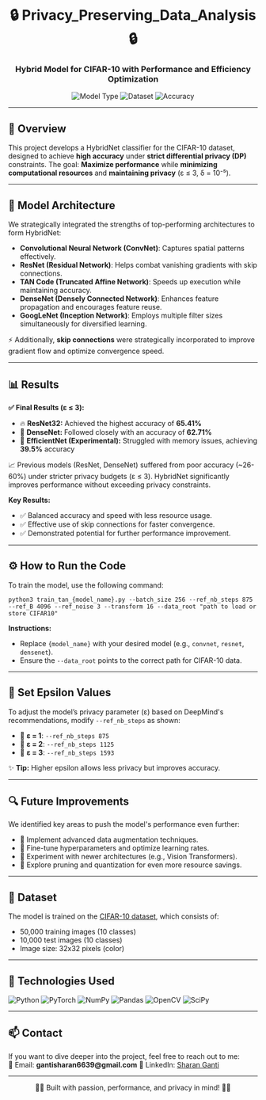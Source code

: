 <h1 align="center">🔒 Privacy_Preserving_Data_Analysis 🔒</h1>
<h3 align="center">Hybrid Model for CIFAR-10 with Performance and Efficiency Optimization</h3>

<p align="center">
  <img src="https://img.shields.io/badge/Model-Hybrid-blue?style=for-the-badge" alt="Model Type" />
  <img src="https://img.shields.io/badge/Dataset-CIFAR--10-orange?style=for-the-badge" alt="Dataset" />
  <img src="https://img.shields.io/badge/Accuracy-68%25-green?style=for-the-badge" alt="Accuracy" />
</p>

---

<h2>📌 Overview</h2>

<p>
  This project develops a HybridNet classifier for the CIFAR-10 dataset, designed to achieve <b>high accuracy</b> under <b>strict differential privacy (DP)</b> constraints.  
  The goal: <b>Maximize performance</b> while <b>minimizing computational resources</b> and <b>maintaining privacy</b> (ε ≤ 3, δ = 10⁻⁵).  
</p>

---

<h2>🚀 Model Architecture</h2>

<p>We strategically integrated the strengths of top-performing architectures to form HybridNet:</p>

<ul>
  <li><b>Convolutional Neural Network (ConvNet)</b>: Captures spatial patterns effectively.</li>
  <li><b>ResNet (Residual Network)</b>: Helps combat vanishing gradients with skip connections.</li>
  <li><b>TAN Code (Truncated Affine Network)</b>: Speeds up execution while maintaining accuracy.</li>
  <li><b>DenseNet (Densely Connected Network)</b>: Enhances feature propagation and encourages feature reuse.</li>
  <li><b>GoogLeNet (Inception Network)</b>: Employs multiple filter sizes simultaneously for diversified learning.</li>
</ul>

<p>⚡️ Additionally, <b>skip connections</b> were strategically incorporated to improve gradient flow and optimize convergence speed.</p>

---

<h2>📊 Results</h2>

<p><b>✅ Final Results (ε ≤ 3):</b></p>

<ul>
  <li>🔥 <b>ResNet32:</b> Achieved the highest accuracy of <b>65.41%</b></li>
  <li>🚀 <b>DenseNet:</b> Followed closely with an accuracy of <b>62.71%</b></li>
  <li>🔧 <b>EfficientNet (Experimental):</b> Struggled with memory issues, achieving <b>39.5%</b> accuracy</li>
</ul>

<p>📈 Previous models (ResNet, DenseNet) suffered from poor accuracy (~26-60%) under stricter privacy budgets (ε ≤ 3). HybridNet significantly improves performance without exceeding privacy constraints.</p>


<p><b>Key Results:</b></p>
<ul>
  <li>✅ Balanced accuracy and speed with less resource usage.</li>
  <li>✅ Effective use of skip connections for faster convergence.</li>
  <li>✅ Demonstrated potential for further performance improvement.</li>
</ul>

---

<h2>⚙️ How to Run the Code</h2>

<p>To train the model, use the following command:</p>

<pre><code>python3 train_tan_{model_name}.py --batch_size 256 --ref_nb_steps 875 --ref_B 4096 --ref_noise 3 --transform 16 --data_root "path to load or store CIFAR10"</code></pre>

<p><b>Instructions:</b></p>
<ul>
  <li>Replace <code>{model_name}</code> with your desired model (e.g., <code>convnet</code>, <code>resnet</code>, <code>densenet</code>).</li>
  <li>Ensure the <code>--data_root</code> points to the correct path for CIFAR-10 data.</li>
</ul>

---

<h2>🔧 Set Epsilon Values</h2>

<p>To adjust the model’s privacy parameter (ε) based on DeepMind's recommendations, modify <code>--ref_nb_steps</code> as shown:</p>

<ul>
  <li>🔹 <b>ε = 1</b>: <code>--ref_nb_steps 875</code></li>
  <li>🔹 <b>ε = 2</b>: <code>--ref_nb_steps 1125</code></li>
  <li>🔹 <b>ε = 3</b>: <code>--ref_nb_steps 1593</code></li>
</ul>

<p>✨ <b>Tip:</b> Higher epsilon allows less privacy but improves accuracy.</p>

---

<h2>🔍 Future Improvements</h2>

<p>We identified key areas to push the model's performance even further:</p>

<ul>
  <li>🔧 Implement advanced data augmentation techniques.</li>
  <li>🔧 Fine-tune hyperparameters and optimize learning rates.</li>
  <li>🔧 Experiment with newer architectures (e.g., Vision Transformers).</li>
  <li>🔧 Explore pruning and quantization for even more resource savings.</li>
</ul>

---

<h2>📂 Dataset</h2>

<p>The model is trained on the <a href="https://www.cs.toronto.edu/~kriz/cifar.html" target="_blank">CIFAR-10 dataset</a>, which consists of:</p>

<ul>
  <li>50,000 training images (10 classes)</li>
  <li>10,000 test images (10 classes)</li>
  <li>Image size: 32x32 pixels (color)</li>
</ul>

---

<h2>🔧 Technologies Used</h2>

<p>
  <img src="https://img.shields.io/badge/Python-3.9-blue?style=flat-square" alt="Python" />
  <img src="https://img.shields.io/badge/PyTorch-red?style=flat-square" alt="PyTorch" />
  <img src="https://img.shields.io/badge/NumPy-green?style=flat-square" alt="NumPy" />
  <img src="https://img.shields.io/badge/Pandas-blue?style=flat-square" alt="Pandas" />
  <img src="https://img.shields.io/badge/OpenCV-darkgreen?style=flat-square" alt="OpenCV" />
  <img src="https://img.shields.io/badge/SciPy-orange?style=flat-square" alt="SciPy" />
</p>

---

<h2>📫 Contact</h2>

<p>
  If you want to dive deeper into the project, feel free to reach out to me:
  <br>
  📧 Email: <b>gantisharan6639@gmail.com</b>  
  🔗 LinkedIn: <a href="https://linkedin.com/in/sharan-ganti" target="_blank">Sharan Ganti</a>
</p>

---

<p align="center">💪🏼 Built with passion, performance, and privacy in mind! 💪🏼</p>
